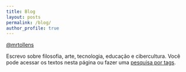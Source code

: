 ```yaml
---
title: Blog
layout: posts
permalink: /blog/
author_profile: true
---
```


<a href="https://twitter.com/PodcastFiccoes" class="btn btn--primary"><i class="fab fa-twitter"></i> @mrtollens</a>

Escrevo sobre filosofia, arte, tecnologia, educação e cibercultura. Você pode acessar os textos nesta página ou fazer uma [pesquisa por tags](https://marcosramon.net/tags/).
